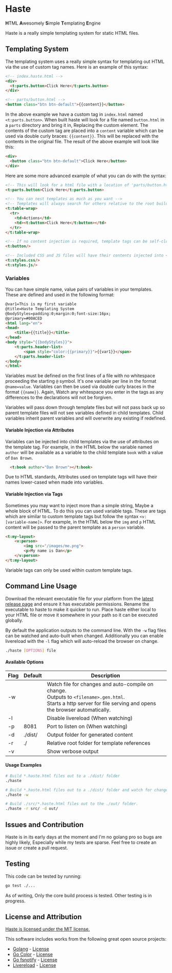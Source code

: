 # Haste

**H**TML **A**wesomely **S**imple **T**emplating **E**ngine

Haste is a really simple templating system for static HTML files.

## Templating System

The templating system uses a really simple syntax for templating out HTML via the use of custom tag names.
Here is an example of this syntax:

```html
<!-- index.haste.html -->
<div>
  <t:parts.button>Click Here</t:parts.button>
</div>

<!-- parts/button.html -->
<button class="btn btn-default">{{content}}</button>
```

In the above example we have a custom tag in `index.html` named `<t:parts.button>`. When built haste will look for a file named `button.html` in a `parts` directory and bring it in, Replacing the custom element. The contents of the custom tag are placed into a `content` variable which can be used via double curly braces: `{{content}}`. This will be replaced with the contents in the original file. The result of the above example will look like this:

```html
<div>
  <button class="btn btn-default">Click Here</button>
</div>
```

Here are some more advanced example of what you can do with the syntax:

```html
<!-- This will look for a html file with a location of 'parts/button.html', relative to the build directory -->
<t:parts.button>Click Here</t:parts.button>

<!-- You can nest templates as much as you want -->
<!-- Templates will always search for others relative to the root build location -->
<t:table-wrap>
  <tr>
    <td>Actions</td>
    <td><t:button>Click Here</t:button></td>
  </tr>
</t:table-wrap>

<!-- If no content injection is required, template tags can be self-closing -->
<t:button/>

<!-- Included CSS and JS files will have their contents injected into <style> or <script> tags -->
<t:styles.css/>
<t:styles.js/>

```

### Variables

You can have simple name, value pairs of variables in your templates. These are defined and used in the following format:

```html
@var1=This is my first variable
@title=Haste Templating System
@bodyStyles=padding:0;margin:0;font-size:16px;
@primary=#00ACED
<html lang="en">
<head>
	<title>{{title}}</title>
</head>
<body style="{{bodyStyles}}">
	<t:parts.header-list>
		<span style="color:{{primary}}">{{var1}}</span>
	</t:parts.header-list>
</body>
</html>
```

Variables must be defined on the first lines of a file with no whitespace proceeding the starting `@` symbol. It's one variable per line in the format `@name=value`. Variables can then be used via double curly braces in the format `{{name}}`. Again, Watch any whitespace you enter in the tags as any differences to the declarations will not be forgiven.

Variables will pass down through template files but will not pass back up so parent template files will not see variables defined in child templates. Child variables inherit parent variables and will overwrite any existing if redefined.

#### Variable Injection via Attributes

Variables can be injected into child templates via the use of attributes on the template tag. For example, in the HTML below the variable named `author` will be available as a variable to the child template `book` with a value of `Dan Brown`.

```html
  <t:book author="Dan Brown"></t:book>
```

Due to HTML standards, Attributes used on template tags will have their names lower-cased when made into variables.

#### Variable Injection via Tags

Sometimes you may want to inject more than a simple string, Maybe a whole block of HTML. To do this you can used variable tags.
These are tags which are similar to custom template tags but follow the syntax `<v:[variable-name]>`. For example, in the HTML below the `img` and `p` HTML content will be passed to the parent template as a `person` variable.

```html
<t:my-layout>
    <v:person>
        <img src="/images/me.png">
        <p>My name is Dan</p>
    </v:person>
</t:my-layout>
```

Variable tags can only be used within custom template tags.

## Command Line Usage

Download the relevant executable file for your platform from the [latest release page](https://github.com/ssddanbrown/haste/releases/latest) and ensure it has executable permissions. Rename the executable to haste to make it quicker to run. Place haste either local to your HTML file or move it somewhere in your path so it can be executed globally.

By default the application outputs to the command line. With the `-w` flag files can be watched and auto-built when changed. Additionally you can enable livereload with the `-l` flag which will auto-reload the browser on change.

```bash
./haste [OPTIONS] file
```

#### Available Options

| Flag | Default | Description |
|------|---------|-------------|
| -w   |         | Watch file for changes and auto-compile on change. <br> Outputs to `<filename>.gen.html`.  <br> Starts a http server for file serving and opens the browser automatically.    |
| -l   |         | Disable livereload (When watching) |
| -p   | 8081    | Port to listen on (When watching) |
| -d   | ./dist/ | Output folder for generated content |
| -r   | ./      | Relative root folder for template references |
| -v   |         | Show verbose output |


#### Usage Examples

``` bash
# Build *.haste.html files out to a ./dist/ folder
./haste

# Build *.haste.html files out to a ./dist/ folder and watch for changes
./haste -w

# Build ./src/*.haste.html files out to the ./out/ folder.
./haste -r src/ -d out/
```

## Issues and Contribution

Haste is in its early days at the moment and I'm no golang pro so bugs are highly likely, Especially while my tests are sparse. Feel free to create an issue or create a pull request.

## Testing

This code can be tested by running:

```bash
go test ./...
```

As of writing, Only the core build process is tested. Other testing is in progress.

## License and Attribution

[Haste is licensed under the MIT license.](https://raw.githubusercontent.com/ssddanbrown/haste/master/LICENSE)

This software includes works from the following great open source projects:

* [Golang](https://github.com/golang/go) - [License](https://github.com/golang/go/blob/master/LICENSE)
* [Go Color](https://github.com/fatih/color) - [License](https://github.com/fatih/color/blob/master/LICENSE.md)
* [Go fsnotify](https://github.com/fsnotify/fsnotify) - [License](https://github.com/howeyc/fsnotify/blob/master/LICENSE)
* [Livereload](https://github.com/livereload/livereload-js) - [License](https://github.com/livereload/livereload-js/blob/master/LICENSE)

